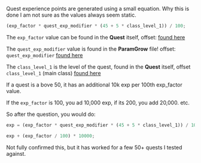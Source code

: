 Quest experience points are generated using a small equation. Why this is done I am not sure as the values always seem static.

```js
(exp_factor * quest_exp_modifier * (45 + 5 * class_level_1)) / 100;
```

The `exp_factor` value can be found in the **Quest** itself, offset: [found here](https://github.com/viion/XIV-Datamining/blob/master/offsets/3.1_list.txt#L756)

The `quest_exp_modifier` value is found in the **ParamGrow** file! offset: `quest_exp_modifier` [found here](https://github.com/viion/XIV-Datamining/blob/master/offsets/3.1_list.txt#L725)

The `class_level_1` is the level of the quest, found in the **Quest** itself, offset `class_level_1` (main class) [found here](https://github.com/viion/XIV-Datamining/blob/master/offsets/3.1_list.txt#L737)

If a quest is a bove 50, it has an additional 10k exp per 100th exp_factor value.

If the `exp_factor` is 100, you ad 10,000 exp, if its 200, you add 20,000. etc.

So after the question, you would do:

```js
exp = (exp_factor * quest_exp_modifier * (45 + 5 * class_level_1)) / 100;

exp + (exp_factor / 100) * 10000;
```

Not fully confirmed this, but it has worked for a few 50+ quests I tested against.
